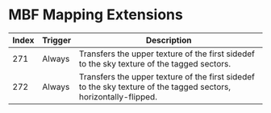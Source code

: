 # MBF Mapping Extensions

| Index | Trigger | Description |
|-------|---------|-------------|
| 271   | Always  | Transfers the upper texture of the first sidedef to the sky texture of the tagged sectors. |
| 272   | Always  | Transfers the upper texture of the first sidedef to the sky texture of the tagged sectors, horizontally-flipped. |
